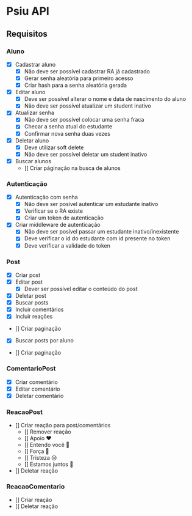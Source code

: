 # Psiu API

## Requisitos

### Aluno

- [x] Cadastrar aluno
  - [x] Não deve ser possível cadastrar RA já cadastrado
  - [x] Gerar senha aleatória para primeiro acesso
  - [x] Criar hash para a senha aleatória gerada

- [x] Editar aluno
  - [x] Deve ser possível alterar o nome e data de nascimento do aluno
  - [x] Não deve ser possível atualizar um student inativo
  
- [x] Atualizar senha
  - [x] Não deve ser possível colocar uma senha fraca
  - [x] Checar a senha atual do estudante
  - [x] Confirmar nova senha duas vezes

- [x] Deletar aluno
  - [x] Deve utilizar soft delete
  - [x] Não deve ser possível deletar um student inativo
  
- [x] Buscar alunos
  - [] Criar páginação na busca de alunos

### Autenticação

- [x] Autenticação com senha
  - [x] Não deve ser posível autenticar um estudante inativo
  - [x] Verificar se o RA existe
  - [x] Criar um token de autenticação
- [x] Criar middleware de autenticação
  - [x] Não deve ser posível passar um estudante inativo/inexistente 
  - [x] Deve verificar o id do estudante com id presente no token
  - [x] Deve verificar a validade do token

### Post

- [x] Criar post
- [x] Editar post
  - [x] Dever ser possível editar o conteúdo do post
- [x] Deletar post
- [x] Buscar posts
 - [X] Incluir comentários
 - [X] Incluir reações
 - [] Criar paginação
- [x] Buscar posts por aluno
 - [] Criar paginação

### ComentarioPost

- [X] Criar comentário
- [X] Editar comentário
- [X] Deletar comentário

### ReacaoPost

- [] Criar reação para post/comentários
  - [] Remover reação 
  - [] Apoio ❤️
  - [] Entendo você 👐
  - [] Força 💪
  - [] Tristeza 😢
  - [] Estamos juntos 🤝
- [] Deletar reação

### ReacaoComentario

- [] Criar reação
- [] Deletar reação
